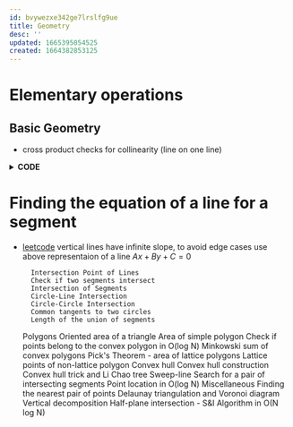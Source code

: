 ```yaml
---
id: bvywezxe342ge7lrslfg9ue
title: Geometry
desc: ''
updated: 1665395054525
created: 1664382853125
---
```



# Elementary operations
## Basic Geometry
- cross product checks for collinearity (line on one line)

<details>
<summary> <b>CODE</b> </summary>

```Python
def collinear(u,v):
    sm = 0
    for i in range(len(u)):
        sm += u[i]*v[i]
    return sm == 0
```
</details>

# Finding the equation of a line for a segment
- [leetcode](https://leetcode.com/problems/check-if-it-is-a-straight-line/)
vertical lines have infinite slope, to avoid edge cases use above representaion of a line $Ax+By+C = 0$

        Intersection Point of Lines
        Check if two segments intersect
        Intersection of Segments
        Circle-Line Intersection
        Circle-Circle Intersection
        Common tangents to two circles
        Length of the union of segments
    Polygons
        Oriented area of a triangle
        Area of simple polygon
        Check if points belong to the convex polygon in O(log N)
        Minkowski sum of convex polygons
        Pick's Theorem - area of lattice polygons
        Lattice points of non-lattice polygon
    Convex hull
        Convex hull construction
        Convex hull trick and Li Chao tree
    Sweep-line
        Search for a pair of intersecting segments
        Point location in O(log N)
    Miscellaneous
        Finding the nearest pair of points
        Delaunay triangulation and Voronoi diagram
        Vertical decomposition
        Half-plane intersection - S&I Algorithm in O(N log N)
